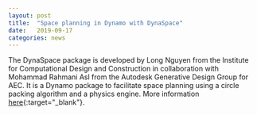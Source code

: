 ```yaml
---
layout: post
title:  "Space planning in Dynamo with DynaSpace"
date:   2019-09-17
categories: news
---
```


The DynaSpace package is developed by Long Nguyen from the Institute for Computational Design and Construction in collaboration with Mohammad Rahmani Asl from the Autodesk Generative Design Group for AEC. It is a Dynamo package to facilitate space planning using a circle packing algorithm and a physics engine. More information [here](https://dynamobim.org/space-planning-in-dynamo-with-dynaspace/){:target="_blank"}.